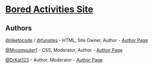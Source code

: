 # [Bored Activities Site](https://iliketocode.github.io/bored/)

## Authors
[@iliketocode](https://github.com/iliketocode/) / [@funsites](https://github.com/funsites) - HTML, Site Owner, Author - [Author Page](http://iliketocode.github.io/bored/authors/iliketocode.html)

[@Mrcomputer1](https://github.com/Mrcomputer1/) - CSS, Moderator, Author - [Author Page](http://iliketocode.github.io/bored/authors/mrcomputer1.html)

[@DrKat123](http://github.com/DrKat123/) - Author, Moderator - [Author Page](http://iliketocode.github.io/bored/authors/drkat123.html)
